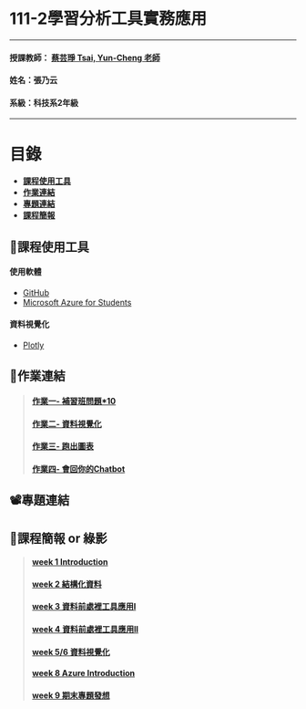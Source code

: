 # 111-2學習分析工具實務應用
***
 #### 授課教師： [蔡芸琤 Tsai, Yun-Cheng 老師](https://github.com/pecu?tab=repositories)
 #### 姓名：張乃云
 #### 系級：科技系2年級
***
# 目錄  

+ [**課程使用工具**](https://github.com/41071119H-Irene/LAT#pencil%E8%AA%B2%E7%A8%8B%E7%AD%86%E8%A8%98)
+ [**作業連結**](https://github.com/41071119H-Irene/LAT#%E4%BD%9C%E6%A5%AD%E9%80%A3%E7%B5%90)
+ [**專題連結**](https://github.com/41071119H-Irene/LAT#%EF%B8%8F%E5%B0%88%E9%A1%8C%E9%80%A3%E7%B5%90)
+ [**課程簡報**](https://github.com/41071119H-Irene/LAT#%E8%AA%B2%E7%A8%8B%E7%B0%A1%E5%A0%B1)

## :pencil:課程使用工具
#### 使用軟體
 - [GitHub](https://github.com/41071119H-Irene/LAT)
 - [Microsoft Azure for Students](https://portal.azure.com/#home)
#### 資料視覺化
 - [Plotly](https://plotly.com/python/)

## 🙌作業連結
> #### [作業一- 補習班問題*10](https://github.com/41071119H-Irene/LAT/blob/main/Data%20Analysis/Homework%201_0315.ipynb)
> #### [作業二- 資料視覺化](https://github.com/41071119H-Irene/LAT/blob/main/Data%20Analysis/Homework%202_0322.ipynb)
> #### [作業三- 跑出圖表](https://github.com/41071119H-Irene/LAT/blob/main/Text%20Mining_%20HW3.ipynb)
> #### [作業四- 會回你的Chatbot](https://github.com/41071119H-Irene/LAT/tree/main/Homework%204)
## 📽️專題連結


## 🫠課程簡報 or 綠影
> #### [week 1 Introduction](https://docs.google.com/presentation/d/e/2PACX-1vSInSmBw4pmnFj-4BoVDQcXDkXJ23WMGXBWPkHTTm99t0rigaeIYzMpjC8Q7nKu9SZWeNAs6q1Wy5ZE/pub?start=false&loop=false&delayms=3000&slide=id.p)
> #### [week 2 結構化資料](https://docs.google.com/presentation/d/e/2PACX-1vT-TbdyqnFFYyOREkTHFGj8OMr3z4-77otHUtDB1PZk_hy4H1sO0_ZXdsaTg1qping-CP_2kEhcvlu0/pub?start=false&loop=false&delayms=3000&slide=id.p)
> #### [week 3 資料前處裡工具應用I](https://docs.google.com/presentation/d/e/2PACX-1vRQ-QbIIGrpvbC7PkYFtWhT8hhT2pREfIYP5OxiYPF125Ag1u4ln-f7EKR_znsU-bM1z-RrxFY3qHba/pub?start=false&loop=false&delayms=3000&slide=id.p)
> #### [week 4 資料前處裡工具應用II](https://docs.google.com/presentation/d/e/2PACX-1vQTkndQGs2LVuR27vv0lbSpZPKY6j-7pNcF4SvSTZhflcTOi2XxCp8iSFgxiX5KoB61cI9ZPZix8Vn5/pub?start=false&loop=false&delayms=3000&slide=id.p)
> #### [week 5/6 資料視覺化](https://docs.google.com/presentation/d/e/2PACX-1vSF3Y3YNF7rwKxFz4tKxHwZY1qOdM17iDWN9emYrDkXIHYdIDXxOtS2j5sfq18HPO6w4-ye7ekB9lvN/pub?start=false&loop=false&delayms=3000&slide=id.p)
> #### [week 8 Azure Introduction ](https://www.youtube.com/watch?v=Yhw7PLz-lnU&list=PL6HWDH-x2DrlD4A3T94sORnZEltA3WKdb&index=1)
> #### [week 9 期末專題發想](https://www.youtube.com/watch?v=5n80gistmxU)

